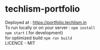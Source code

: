 # techlism-portfolio
Deployed at : https://portfolio.techlism.in </br>
To run locally or on your server :
`npm install` </br>
`npm start` ( for development)</br>
for optimized build 
`npm run build` </br>
LICENCE - MIT
